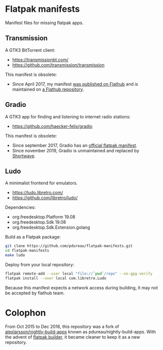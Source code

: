 # Flatpak manifests
Manifest files for missing flatpak apps.


## Transmission

A GTK3 BitTorrent client:

- https://transmissionbt.com/
- https://github.com/transmission/transmission

This manifest is obsolete:

- Since April 2017, my manifest [was published on Flathub](https://flathub.org/apps/details/com.transmissionbt.Transmission) and is maintained on [a Flathub repository](https://github.com/flathub/com.transmissionbt.Transmission).

## Gradio
A GTK3 app for finding and listening to internet radio stations:

- https://github.com/haecker-felix/gradio

This manifest is obsolete:

- Since september 2017, Gradio has an [official flatpak manifest](https://github.com/flathub/de.haeckerfelix.gradio).
- Since november 2019, Gradio is unmaintained and replaced by [Shortwave](https://gitlab.gnome.org/World/Shortwave).

## Ludo

A minimalist frontend for emulators.

- https://ludo.libretro.com/
- https://github.com/libretro/ludo/

Dependencies:

- org.freedesktop.Platform 19.08
- org.freedesktop.Sdk 19.08
- org.freedesktop.Sdk.Extension.golang

Build as a Flatpak package:

```bash
git clone https://github.com/pdureau/flatpak-manifests.git
cd flatpak-manifests
make ludo
```

Deploy from your local repository:

```bash
flatpak remote-add --user local "file://`pwd`/repo" --no-gpg-verify
flatpak install --user local com.libretro.Ludo
```

Because this manifest expects a network access during building, it may not be accepted by flathub team.

# Colophon

From Oct 2015 to Dec 2016, this repository was a fork of [alexlarsson/nightly-build-apps](https://github.com/alexlarsson/nightly-build-apps) known as pdureau/nightly-build-apps. With the advent of [flatpak builder](https://docs.flatpak.org/en/latest/flatpak-builder.html), it became cleaner to keep it as a new repository.
